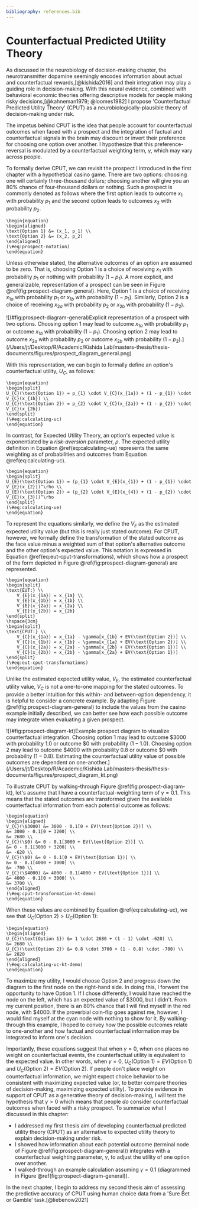 ```yaml
---
bibliography: references.bib
---
```


# Counterfactual Predicted Utility Theory

As discussed in the neurobiology of decision-making chapter, the neurotransmitter dopamine seemingly encodes information about actual and counterfactual rewards,[@kishida2016] and their integration may play a guiding role in decision-making. With this neural evidence, combined with behavioral economic theories offering descriptive models for people making risky decisions,[@kahneman1979; @loomes1982] I propose 'Counterfactual Predicted Utility Theory' (CPUT) as a neurobiologically-plausible theory of decision-making under risk.

The impetus behind CPUT is the idea that people account for counterfactual outcomes when faced with a prospect and the integration of factual and counterfactual signals in the brain may discount or invert their preference for choosing one option over another. I hypothesize that this preference-reversal is modulated by a counterfactual weighting term, $\gamma$, which may vary across people. 

To formally derive CPUT, we can revisit the prospect I introduced in the first chapter with a hypothetical casino game. There are two options: choosing one will certainly three-thousand dollars; choosing another will give you an 80% chance of four-thousand dollars or nothing. Such a prospect is commonly denoted as follows where the first option leads to outcome $x_1$ with probability $p_1$ and the second option leads to outcomes $x_2$ with probability $p_2$.

```{=tex}
\begin{equation}
\begin{aligned}
\text{Option 1} &= (x_1, p_1) \\ 
\text{Option 2} &= (x_2, p_2)
\end{aligned}
(\#eq:prospect-notation)
\end{equation}
```

Unless otherwise stated, the alternative outcomes of an option are assumed to be zero. That is, choosing Option 1 is a choice of receiving $x_1$ with probability $p_1$ or nothing with probability $(1 - p_1)$. A more explicit, and generalizable, representation of a prospect can be seen in Figure \@ref(fig:prospect-diagram-general). Here, Option 1 is a choice of receiving $x_{1a}$ with probability $p_1$ or $x_{1b}$ with probability $(1 - p_1)$. Similarly, Option 2 is a choice of receiving $x_{2a}$ with probability $p_2$ or $x_{2b}$ with probability $(1 - p_2)$.

![(\#fig:prospect-diagram-general)Explicit representation of a prospect with two options. Choosing option 1 may lead to outcome $x_{1a}$ with probability $p_1$ or outcome $x_{1b}$ with probability $(1 - p_1)$. Choosing option 2 may lead to outcome $x_{2a}$ with probability $p_2$ or outcome $x_{2b}$ with probability $(1 - p_2)$.](/Users/jt/Desktop/R/Academic/Kishida Lab/masters-thesis/thesis-documents/figures/prospect_diagram_general.png)

With this representation, we can begin to formally define an option's counterfactual utility, $U_C$, as follows:

```{=tex}
\begin{equation}
\begin{split}
U_{C}(\text{Option 1}) = p_{1} \cdot V_{C}(x_{1a}) + (1 - p_{1}) \cdot V_{C}(x_{1b}) \\ 
U_{C}(\text{Option 2}) = p_{2} \cdot V_{C}(x_{2a}) + (1 - p_{2}) \cdot V_{C}(x_{2b})
\end{split}
(\#eq:calculating-uc) 
\end{equation}
```

In contrast, for Expected Utility Theory, an option's expected value is exponentiated by a *risk-aversion* parameter, $\rho$. The expected utility definition in Equation \@ref(eq:calculating-ue) represents the same weighting as of probabilities and outcomes from Equation \@ref(eq:calculating-uc). 

```{=tex}
\begin{equation}
\begin{split}
U_{E}(\text{Option 1}) = (p_{1} \cdot V_{E}(x_{1}) + (1 - p_{1}) \cdot V_{E}(x_{2}))^\rho \\   
U_{E}(\text{Option 2}) = (p_{2} \cdot V_{E}(x_{4}) + (1 - p_{2}) \cdot V_{E}(x_{3}))^\rho
\end{split}
(\#eq:calculating-ue)
\end{equation}
```

To represent the equations similarly, we define the $V_E$ as the estimated expected utility value (but this is really just stated outcome). For CPUT, however, we formally define the transformation of the stated outcome as the face value minus a weighted sum of that option's alternative outcome and the other option's expected value. This notation is expressed in Equation \@ref(eq:eut-cput-transformations), which shows how a prospect of the form depicted in Figure \@ref(fig:prospect-diagram-general) are represented.

```{=tex}
\begin{equation}
\begin{split}
\text{EUT:} \\
    V_{E}(x_{1a}) = x_{1a} \\
    V_{E}(x_{1b}) = x_{1b} \\
    V_{E}(x_{2a}) = x_{2a} \\
    V_{E}(x_{2b}) = x_{2b}
\end{split}
\hspace{3cm}
\begin{split}
\text{CPUT:} \\
    V_{C}(x_{1a}) = x_{1a} - \gamma[x_{1b} + EV(\text{Option 2})] \\
    V_{C}(x_{1b}) = x_{1b} - \gamma[x_{1a} + EV(\text{Option 2})] \\
    V_{C}(x_{2a}) = x_{2a} - \gamma[x_{2b} + EV(\text{Option 1})] \\
    V_{C}(x_{2b}) = x_{2b} - \gamma[x_{2a} + EV(\text{Option 1})]
\end{split}
(\#eq:eut-cput-transformations)
\end{equation}
```

Unlike the estimated expected utility value, $V_E$, the estimated counterfactual utility value, $V_C$ is not a one-to-one mapping for the stated outcomes. To provide a better intuition for this within- and between-option dependency, it is helpful to consider a concrete example. By adapting Figure \@ref(fig:prospect-diagram-general) to include the values from the casino example initially described, we can better see how each possible outcome may integrate when evaluating a given prospect.

![(\#fig:prospect-diagram-kt)Example prospect diagram to visualize counterfactual integration. Choosing option 1 may lead to outcome $\$3000$ with probability $1.0$ or outcome $\$0$ with probability $(1 - 1.0)$. Choosing option 2 may lead to outcome $\$4000$ with probability $0.8$ or outcome $\$0$ with probability $(1 - 0.8)$. Estimating the counterfactual utility value of possible outcomes are dependent on one-another.](/Users/jt/Desktop/R/Academic/Kishida Lab/masters-thesis/thesis-documents/figures/prospect_diagram_kt.png)

To illustrate CPUT by walking-through Figure \@ref(fig:prospect-diagram-kt), let's assume that I have a counterfactual-weighting term of $\gamma = 0.1$. This means that the stated outcomes are transformed given the available counterfactual information from each potential outcome as follows:

```{=tex}
\begin{equation}
\begin{aligned}
V_{C}(\$3000) &= 3000 - 0.1[0 + EV(\text{Option 2})] \\
&= 3000 - 0.1[0 + 3200] \\
&= 2680 \\
V_{C}(\$0) &= 0 - 0.1[3000 + EV(\text{Option 2})] \\
&= 0 - 0.1[3000 + 3200] \\
&= -620 \\
V_{C}(\$0) &= 0 - 0.1[0 + EV(\text{Option 1})] \\
&= 0 - 0.1[4000 + 3000] \\
&= -700 \\
V_{C}(\$4000) &= 4000 - 0.1[4000 + EV(\text{Option 1})] \\
&= 4000 - 0.1[0 + 3000] \\
&= 3700 \\
\end{aligned}
(\#eq:cput-transformation-kt-demo)
\end{equation}
```

When these values are combined by Equation \@ref(eq:calculating-uc), we see that $U_C(\text{Option 2}) > U_C(\text{Option 1})$:

```{=tex}
\begin{equation}
\begin{aligned}
U_{C}(\text{Option 1}) &= 1 \cdot 2680 + (1 - 1) \cdot -620) \\ 
&= 2680 \\
U_{C}(\text{Option 2}) &= 0.8 \cdot 3700 + (1 - 0.8) \cdot -700) \\
&= 2820
\end{aligned}
(\#eq:calculating-uc-kt-demo) 
\end{equation}
```

To maximize my utility, I would choose Option 2 and progress down the diagram to the first node on the right-hand side. In doing this, I forwent the opportunity to have Option 1. If I chose differently, I would have reached the node on the left, which has an expected value of \$3000, but I didn't. From my current position, there is an 80% chance that I will find myself in the red node, with \$4000. If the proverbial coin-flip goes against me, however, I would find myself at the cyan node with nothing to show for it. By walking-through this example, I hoped to convey how the possible outcomes relate to one-another and how factual and counterfactual information may be integrated to inform one's decision. 

Importantly, these equations suggest that when $\gamma = 0$, when one places no weight on counterfactual events, the counterfactual utility is equivalent to the expected value. In other words, when $\gamma = 0$, $U_C(\text{Option 1}) = EV(\text{Option 1})$ and $U_C(\text{Option 2}) = EV(\text{Option 2})$. If people don't place weight on counterfactual information, we might expect choice behavior to be consistent with maximizing expected value (or, to better compare theories of decision-making, maximizing expected utility). To provide evidence in support of CPUT as a generative theory of decision-making, I will test the hypothesis that $\gamma > 0$ which means that people *do* consider counterfactual outcomes when faced with a risky prospect. To summarize what I discussed in this chapter:

* I addressed my first thesis aim of developing counterfactual predicted utility theory (CPUT) as an alternative to expected utility theory to explain decision-making under risk. 
* I showed how information about each potential outcome (terminal node of Figure \@ref(fig:prospect-diagram-general)) integrates with a counterfactual weighting parameter, $\gamma$, to adjust the utility of one option over another. 
* I walked-through an example calculation assuming $\gamma = 0.1$ (diagrammed in Figure \@ref(fig:prospect-diagram-general)). 

In the next chapter, I begin to address my second thesis aim of assessing the predictive accuracy of CPUT using human choice data from a 'Sure Bet or Gamble' task.[@liebenow2021]
